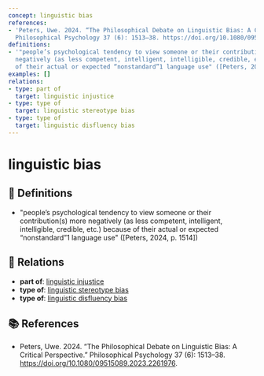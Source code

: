 ```yaml
---
concept: linguistic bias
references:
- 'Peters, Uwe. 2024. “The Philosophical Debate on Linguistic Bias: A Critical Perspective.”
  Philosophical Psychology 37 (6): 1513–38. https://doi.org/10.1080/09515089.2023.2261976.'
definitions:
- '"people’s psychological tendency to view someone or their contribution(s) more
  negatively (as less competent, intelligent, intelligible, credible, etc.) because
  of their actual or expected “nonstandard”1 language use" ([Peters, 2024, p. 1514])'
examples: []
relations:
- type: part of
  target: linguistic injustice
- type: type of
  target: linguistic stereotype bias
- type: type of
  target: linguistic disfluency bias
---
```


# linguistic bias

## 📖 Definitions

- "people’s psychological tendency to view someone or their contribution(s) more negatively (as less competent, intelligent, intelligible, credible, etc.) because of their actual or expected “nonstandard”1 language use" ([Peters, 2024, p. 1514])

## 🔗 Relations

- **part of**: [linguistic injustice](./linguistic-injustice.md)
- **type of**: [linguistic stereotype bias](./linguistic-stereotype-bias.md)
- **type of**: [linguistic disfluency bias](./linguistic-disfluency-bias.md)

## 📚 References

- Peters, Uwe. 2024. “The Philosophical Debate on Linguistic Bias: A Critical Perspective.” Philosophical Psychology 37 (6): 1513–38. https://doi.org/10.1080/09515089.2023.2261976.
